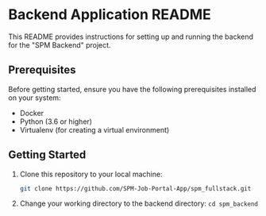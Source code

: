# Backend Application README

This README provides instructions for setting up and running the backend for the "SPM Backend" project.

## Prerequisites

Before getting started, ensure you have the following prerequisites installed on your system:

- Docker
- Python (3.6 or higher)
- Virtualenv (for creating a virtual environment)

## Getting Started

1. Clone this repository to your local machine:
   ```bash
   git clone https://github.com/SPM-Job-Portal-App/spm_fullstack.git
   ```

2. Change your working directory to the backend directory:
   ```cd spm_backend```